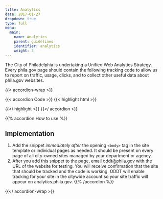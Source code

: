 ```yaml
---
title: Analytics
date: 2017-01-27
dropdown: true
type: full
menu:
  main:
    name: Analytics
    parent: guidelines
    identifier: analytics
    weight: 3
---
```


The City of Philadelphia is undertaking a Unified Web Analytics Strategy. Every phila.gov page should contain the following tracking code to allow us to report on traffic, usage, clicks, and to collect other useful data about phila.gov websites.

{{< accordion-wrap >}}

{{< accordion Code >}}
{{< highlight html >}}
<!-- Google Tag Manager [phila.gov] -->
<noscript><iframe src="https://www.googletagmanager.com/ns.html?id=GTM-MC6CR2"
height="0" width="0" style="display:none;visibility:hidden"></iframe></noscript>
<script>(function(w,d,s,l,i){w[l]=w[l]||[];w[l].push({'gtm.start':
new Date().getTime(),event:'gtm.js'});var f=d.getElementsByTagName(s)[0],
j=d.createElement(s),dl=l!='dataLayer'?'&l='+l:'';j.async=true;j.src=
'https://www.googletagmanager.com/gtm.js?id='+i+dl;f.parentNode.insertBefore(j,f);
})(window,document,'script','dataLayer','GTM-MC6CR2');</script>
<!-- End Google Tag Manager -->
{{</ highlight >}}
{{</ accordion >}}


{{% accordion How to use %}}
## Implementation

1. Add the snippet *immediately after* the opening `<body>` tag in the site template or individual pages as needed. It should be present on every page of all city-owned sites managed by your department or agency.
2. After you add this snippet to the page, email <a href="mailto:oddt@phila.gov">oddt@phila.gov</a> with the URL of the website for testing. You will receive confirmation that the site that should be tracked and the code is working. ODDT will enable tracking for your site in the citywide account so your site traffic will appear on analytics.phila.gov.
{{% /accordion %}}


{{</ accordion-wrap >}}
